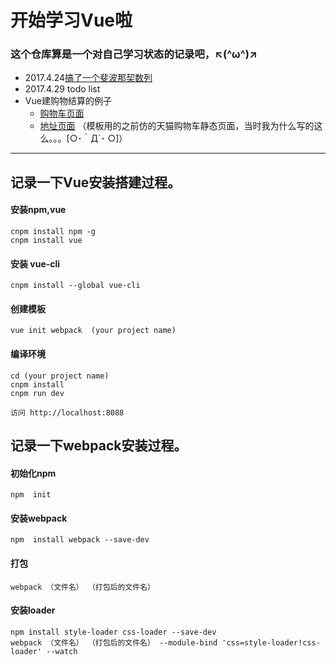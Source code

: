 ﻿# 开始学习Vue啦
### 这个仓库算是一个对自己学习状态的记录吧，↖(^ω^)↗
* 2017.4.24[搞了一个斐波那契数列](https://catsugar.github.io/Learn-Vue/myVueAPP-1/MyVueAPP-1.html)
* 2017.4.29  todo list
* Vue建购物结算的例子
   * [购物车页面](https://catsugar.github.io/Learn-Vue/myVueAPP-3/shopcar.html)
   * [地址页面](https://catsugar.github.io/Learn-Vue/myVueAPP-3/address.html)
（模板用的之前仿的天猫购物车静态页面，当时我为什么写的这么。。。[○･｀Д´･ ○]）
***
## 记录一下Vue安装搭建过程。

#### 安装npm,vue

```
cnpm install npm -g
cnpm install vue
```
#### 安装 vue-cli

```
cnpm install --global vue-cli

```
#### 创建模板

```
vue init webpack  (your project name)

```

#### 编译环境
```
cd (your project name)
cnpm install
cnpm run dev

访问 http://localhost:8088
```
## 记录一下webpack安装过程。

#### 初始化npm

```
npm  init

```
#### 安装webpack

```
npm  install webpack --save-dev

```
#### 打包

```
webpack （文件名） （打包后的文件名）
```
#### 安装loader

```
npm install style-loader css-loader --save-dev
webpack （文件名） （打包后的文件名） --module-bind 'css=style-loader!css-loader' --watch
```